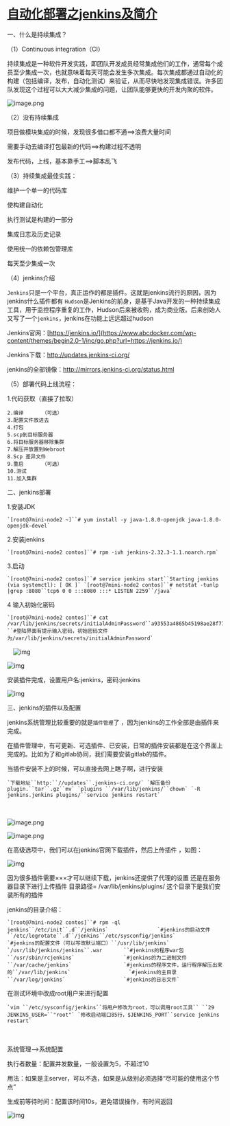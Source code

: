 # [自动化部署之jenkins及简介](https://www.cnblogs.com/jimmy-xuli/p/9020825.html)



一、什么是持续集成？

（1）Continuous integration（CI）

持续集成是一种软件开发实践，即团队开发成员经常集成他们的工作，通常每个成员至少集成一次，也就意味着每天可能会发生多次集成。每次集成都通过自动化的构建（包括编译，发布，自动化测试）来验证，从而尽快地发现集成错误。许多团队发现这个过程可以大大减少集成的问题，让团队能够更快的开发内聚的软件。

![image.png](http://s1.51cto.com/images/20171221/1513819848521564.png?x-oss-process=image/watermark,size_16,text_QDUxQ1RP5Y2a5a6i,color_FFFFFF,t_100,g_se,x_10,y_10,shadow_90,type_ZmFuZ3poZW5naGVpdGk=)

（2）没有持续集成

项目做模块集成的时候，发现很多借口都不通==>浪费大量时间

需要手动去编译打包最新的代码==>构建过程不透明

发布代码，上线，基本靠手工==>脚本乱飞

 

（3）持续集成最佳实践：

维护一个单一的代码库

使构建自动化

执行测试是构建的一部分

集成日志及历史记录

使用统一的依赖包管理库

每天至少集成一次

 

（4）jenkins介绍

`Jenkins`只是一个平台，真正运作的都是插件。这就是jenkins流行的原因，因为jenkins什么插件都有 
`Hudson`是Jenkins的前身，是基于Java开发的一种持续集成工具，用于监控程序重复的工作，Hudson后来被收购，成为商业版。后来创始人又写了一个`jenkins`，jenkins在功能上远远超过hudson

Jenkins官网：[https://jenkins.io/](https://www.abcdocker.com/wp-content/themes/begin2.0-1/inc/go.php?url=https://jenkins.io/)

Jenkins下载：http://updates.jenkins-ci.org/

 jenkins的全部镜像：http://mirrors.jenkins-ci.org/status.html

 

（5）部署代码上线流程：

1.代码获取（直接了拉取）

```
2.编译      （可选）
3.配置文件放进去
4.打包
5.scp到目标服务器
6.将目标服务器移除集群
7.解压并放置到Webroot
8.Scp 差异文件
9.重启      （可选）
10.测试
11.加入集群
```

 

二、jenkins部署

 1.安装JDK 

```
`[root@7mini-node2 ~]``# yum install -y java-1.8.0-openjdk java-1.8.0-openjdk-devel`
```

2.安装jenkins

```
`[root@7mini-node2 contos]``# rpm -ivh jenkins-2.32.3-1.1.noarch.rpm`
```

3.启动

```
`[root@7mini-node2 contos]``# service jenkins start``Starting jenkins (via systemctl): [ OK ]` `[root@7mini-node2 contos]``# netstat -tunlp |grep :8080``tcp6 0 0 :::8080 :::* LISTEN 2259``/java`
```

4  输入初始化密码

```
`[root@7mini-node2 contos]``# cat /var/lib/jenkins/secrets/initialAdminPassword``a93553a4865b45198ae28f77877efe19    ``#登陆界面有提示输入密码，初始密码文件为/var/lib/jenkins/secrets/initialAdminPassword`
```

　![img](https://images2018.cnblogs.com/blog/1359459/201805/1359459-20180510163148930-1893969117.png)

![img](https://images2018.cnblogs.com/blog/1359459/201805/1359459-20180510163205776-1591860216.png)

安装插件完成，设置用户名:jenkins，密码:jenkins

![img](https://images2018.cnblogs.com/blog/1359459/201805/1359459-20180510163218144-1681074777.png)

三、jenkins的插件以及配置

jenkins系统管理比较重要的就是`插件管理`了 ，因为jenkins的工作全部是由插件来完成。

在插件管理中，有可更新、可选插件、已安装，日常的插件安装都是在这个界面上完成的。比如为了和gitlab协同，我们需要安装gitlab的插件。

 

当插件安装不上的时候，可以直接去网上瞎子啊，进行安装

```
`下载地址``http:``//updates``.jenkins-ci.org/` `解压备份plugin.``tar``.gz``mv` `plugins ``/var/lib/jenkins/``chown` `-R jenkins.jenkins plugins/``service jenkins restart`
```

　　

![image.png](http://s1.51cto.com/images/20171221/1513820866806148.png?x-oss-process=image/watermark,size_16,text_QDUxQ1RP5Y2a5a6i,color_FFFFFF,t_100,g_se,x_10,y_10,shadow_90,type_ZmFuZ3poZW5naGVpdGk=)

![image.png](http://s1.51cto.com/images/20171221/1513821030489081.png?x-oss-process=image/watermark,size_16,text_QDUxQ1RP5Y2a5a6i,color_FFFFFF,t_100,g_se,x_10,y_10,shadow_90,type_ZmFuZ3poZW5naGVpdGk=)

在高级选项中，我们可以在jenkins官网下载插件，然后上传插件 ，如图：

![img](https://images2018.cnblogs.com/blog/1359459/201805/1359459-20180510164151255-971746268.png)

因为很多插件需要×××才可以继续下载，jenkins还提供了代理的设置
还是在服务器目录下进行上传插件
目录路径= /var/lib/jenkins/plugins/
这个目录下是我们安装所有的插件

jenkins的目录介绍：

```
`[root@7mini-node2 contos]``# rpm -ql jenkins``/etc/init``.d``/jenkins`                `#jenkins的启动文件``/etc/logrotate``.d``/jenkins``/etc/sysconfig/jenkins`             `#jenkins的配置文件（可以写改默认端口）``/usr/lib/jenkins`                  `/usr/lib/jenkins/jenkins``.war       ``#jenkins的程序war包``/usr/sbin/rcjenkins`                `#jenkins的为二进制文件``/var/cache/jenkins`                 `#jenkins的程序文件，运行程序解压出来的``/var/lib/jenkins`                   `#jenkins的主目录``/var/log/jenkins`                   `#jenkins的日志文件`
```

在测试环境中改成root用户来进行配置

```
`vim ``/etc/sysconfig/jenkins``将用户修改为root，可以调用root工具`` ``29 JENKINS_USER=``"root"` `修改启动端口85行，$JENKINS_PORT``service jenkins restart`
```

　　

系统管理-->系统配置

执行者数量：配置并发数量，一般设置为5，不超过10

用法：如果是主server，可以不选，如果是从级别必须选择“尽可能的使用这个节点”

生成前等待时间：配置该时间10s，避免错误操作，有时间返回

![img](https://images2018.cnblogs.com/blog/1359459/201805/1359459-20180510164413044-2077593271.png)

 